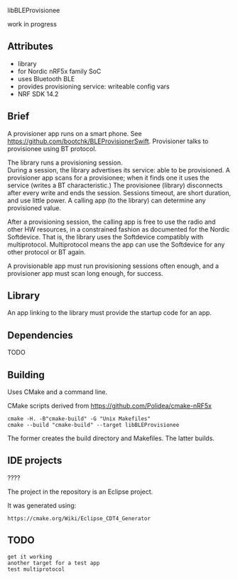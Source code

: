 libBLEProvisionee

work in progress

Attributes
-
   - library
   - for Nordic nRF5x family SoC
   - uses Bluetooth BLE
   - provides provisioning service: writeable config vars
   - NRF SDK 14.2

Brief
-

A provisioner app runs on a smart phone.  See https://github.com/bootchk/BLEProvisionerSwift.  Provisioner talks to provisionee using BT protocol.

The library runs a provisioning session.  
During a session, the library advertises its service: able to be provisioned.
A provisioner app scans for a provisionee; when it finds one it uses the service (writes a BT characteristic.)
The provisionee (library) disconnects after every write and ends the session.
Sessions timeout, are short duration, and use little power.
A calling app (to the library) can determine any provisioned value.

After a provisioning session, the calling app is free to use the radio and other HW resources,
in a constrained fashion as documented for the Nordic Softdevice.
That is, the library uses the Softdevice compatibly with multiprotocol.
Multiprotocol means the app can use the Softdevice for any other protocol or BT again.

A provisionable app must run provisioning sessions often enough,
and a provisioner app must scan long enough,
for success.

Library
-

An app linking to the library must provide the startup code for an app.

Dependencies
-

TODO


Building
-

Uses CMake and a command line.

CMake scripts derived from https://github.com/Polidea/cmake-nRF5x

    cmake -H. -B"cmake-build" -G "Unix Makefiles"
    cmake --build "cmake-build" --target libBLEProvisionee

The former creates the build directory and Makefiles.
The latter builds.

IDE projects
-

????

The project in the repository is an Eclipse project.

It was generated using:

    https://cmake.org/Wiki/Eclipse_CDT4_Generator
    

TODO
-

    get it working
    another target for a test app
    test multiprotocol
